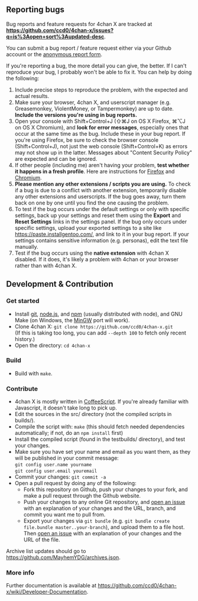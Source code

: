 ## Reporting bugs

Bug reports and feature requests for 4chan X are tracked at **https://github.com/ccd0/4chan-x/issues?q=is%3Aopen+sort%3Aupdated-desc**.

You can submit a bug report / feature request either via your Github account or the [anonymous report form](https://gitreports.com/issue/ccd0/4chan-x).

If you're reporting a bug, the more detail you can give, the better. If I can't reproduce your bug, I probably won't be able to fix it. You can help by doing the following:

1. Include precise steps to reproduce the problem, with the expected and actual results.
2. Make sure your browser, 4chan X, and userscript manager (e.g. Greasemonkey, ViolentMoney, or Tampermonkey) are up to date. **Include the versions you're using in bug reports.**
3. Open your console with Shift+Control+J (⇧⌘J on OS X Firefox, ⌘⌥J on OS X Chromium), and **look for error messages**, especially ones that occur at the same time as the bug. Include these in your bug report. If you're using Firefox, be sure to check the browser console (Shift+Control+J), not just the web console (Shift+Control+K) as errors may not show up in the latter. Messages about "Content Security Policy" are expected and can be ignored.
4. If other people (including me) aren't having your problem, **test whether it happens in a fresh profile**. Here are instructions for [Firefox](https://support.mozilla.org/en-US/kb/profile-manager-create-and-remove-firefox-profiles) and [Chromium](https://developer.chrome.com/devtools/docs/clean-testing-environment).
5. **Please mention any other extensions / scripts you are using.** To check if a bug is due to a conflict with another extension, temporarily disable any other extensions and userscripts. If the bug goes away, turn them back on one by one until you find the one causing the problem.
6. To test if the bug occurs under the default settings or only with specific settings, back up your settings and reset them using the **Export** and **Reset Settings** links in the settings panel. If the bug only occurs under specific settings, upload your exported settings to a site like https://paste.installgentoo.com/, and link to it in your bug report. If your settings contains sensitive information (e.g. personas), edit the text file manually.
7. Test if the bug occurs using the **native extension** with 4chan X disabled. If it does, it's likely a problem with 4chan or your browser rather than with 4chan X.

## Development & Contribution

### Get started

- Install [git](https://git-scm.com/), [node.js](https://nodejs.org/), and [npm](https://www.npmjs.com/) (usually distributed with node), and GNU Make (on Windows, the [MinGW](http://www.mingw.org/) port will work).
- Clone 4chan X: `git clone https://github.com/ccd0/4chan-x.git`<br>(If this is taking too long, you can add `--depth 100` to fetch only recent history.)
- Open the directory: `cd 4chan-x`

### Build

- Build with `make`.

### Contribute

- 4chan X is mostly written in [CoffeeScript](http://coffeescript.org/). If you're already familiar with Javascript, it doesn't take long to pick up.
- Edit the sources in the src/ directory (not the compiled scripts in builds/).
- Compile the script with: `make` (this should fetch needed dependencies automatically; if not, do an `npm install` first)
- Install the compiled script (found in the testbuilds/ directory), and test your changes.
- Make sure you have set your name and email as you want them, as they will be published in your commit message:<br>`git config user.name yourname`<br>`git config user.email youremail`
- Commit your changes: `git commit -a`
- Open a pull request by doing any of the following:
  - Fork this repository on Github, push your changes to your fork, and make a pull request through the Github website.
  - Push your changes to any online Git repository, and [open an issue](https://gitreports.com/issue/ccd0/4chan-x) with an explanation of your changes and the URL, branch, and commit you want me to pull from.
  - Export your changes via `git bundle` (e.g. `git bundle create file.bundle master..your-branch`), and upload them to a file host. Then [open an issue](https://gitreports.com/issue/ccd0/4chan-x) with an explanation of your changes and the URL of the file.

Archive list updates should go to https://github.com/MayhemYDG/archives.json.

### More info

Further documentation is available at https://github.com/ccd0/4chan-x/wiki/Developer-Documentation.
